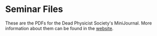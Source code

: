 # Seminar Files

These are the PDFs for the Dead Physicist Society's MiniJournal. More information about them can be found in the [website](https://lambdadps.github.io/minijournal/).
